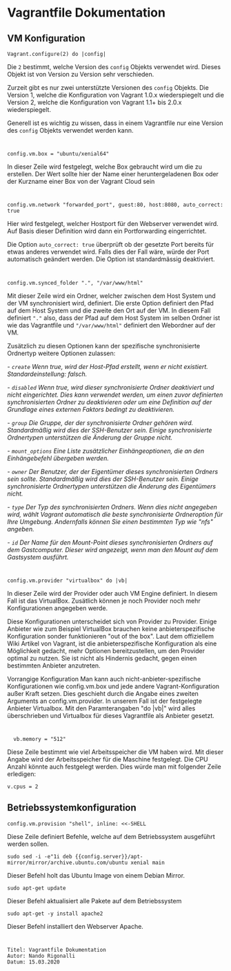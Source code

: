 ﻿# Vagrantfile Dokumentation

## VM Konfiguration

```
Vagrant.configure(2) do |config|
```

Die `2` bestimmt, welche Version des `config` Objekts verwendet wird. Dieses Objekt ist von Version zu Version sehr verschieden.

Zurzeit gibt es nur zwei unterstützte Versionen des `config` Objekts. Die Version 1, welche die Konfiguration von Vagrant 1.0.x wiederspiegelt und die Version 2, welche die Konfiguration von Vagrant 1.1+ bis 2.0.x wiederspiegelt.

Generell ist es wichtig zu wissen, dass in einem Vagrantfile nur eine Version des `config` Objekts verwendet werden kann.
#

```
config.vm.box = "ubuntu/xenial64"
```
  
In dieser Zeile wird festgelegt, welche Box gebraucht wird um die zu erstellen.  Der Wert sollte hier der Name einer heruntergeladenen Box oder der Kurzname einer Box von der Vagrant Cloud sein
#
```
config.vm.network "forwarded_port", guest:80, host:8080, auto_correct: true
```

Hier wird festgelegt, welcher Hostport für den Webserver verwendet wird. Auf Basis dieser Definition wird dann ein Portforwarding eingerrichtet.

Die Option `auto_correct: true` überprüft ob der gesetzte Port bereits für etwas anderes verwendet wird. Falls dies der Fall wäre, würde der Port automatisch geändert werden.
Die Option ist standardmässig deaktiviert.
#
 ```
 config.vm.synced_folder ".", "/var/www/html"
```
Mit dieser Zeile wird ein Ordner, welcher zwischen dem Host System und der VM synchronisiert wird, definiert.
Die erste Option definiert den Pfad auf dem Host System und die zweite den Ort auf der VM. In diesem Fall definiert `"."` also, dass der Pfad auf dem Host System im selben Ordner ist wie das Vagrantfile und `"/var/www/html"` definiert den Webordner auf der VM.

Zusätzlich zu diesen Optionen kann der spezifische synchronisierte Ordnertyp weitere Optionen zulassen:

*- `create` Wenn true, wird der Host-Pfad erstellt, wenn er nicht existiert. Standardeinstellung: falsch.*

*- `disabled` Wenn true, wird dieser synchronisierte Ordner deaktiviert und nicht eingerichtet. 
Dies kann verwendet werden, um einen zuvor definierten synchronisierten Ordner zu deaktivieren oder um eine Definition auf der Grundlage eines externen Faktors bedingt zu deaktivieren.*

*- `group`  Die Gruppe, der der synchronisierte Ordner gehören wird. Standardmäßig wird dies der SSH-Benutzer sein. Einige synchronisierte Ordnertypen unterstützen die Änderung der Gruppe nicht.*

*- `mount_options`  Eine Liste zusätzlicher Einhängeoptionen, die an den Einhängebefehl übergeben werden.*

*- `owner` Der Benutzer, der der Eigentümer dieses synchronisierten Ordners sein sollte. Standardmäßig wird dies der SSH-Benutzer sein. Einige synchronisierte Ordnertypen unterstützen die Änderung des Eigentümers nicht.*

*- `type`  Der Typ des synchronisierten Ordners. Wenn dies nicht angegeben wird, wählt Vagrant automatisch die beste synchronisierte Ordneroption für Ihre Umgebung. Andernfalls können Sie einen bestimmten Typ wie "nfs" angeben.*

*- `id` Der Name für den Mount-Point dieses synchronisierten Ordners auf dem Gastcomputer. Dieser wird angezeigt, wenn man den Mount auf dem Gastsystem ausführt.*

  #
 ```
config.vm.provider "virtualbox" do |vb|
```
In dieser Zeile wird der Provider oder auch VM Engine definiert. In diesem Fall ist das VirtualBox. Zusätlich können je noch Provider noch mehr Konfigurationen angegeben werde. 

Diese Konfigurationen unterscheidet sich von Provider zu Provider.
Einige Anbieter wie zum Beispiel VirtualBox brauchen keine anbieterspezifische Konfiguration sonder funktionieren "out of the box".
Laut dem offiziellem Wiki Artikel von Vagrant, ist die anbieterspezifische Konfiguration als eine Möglichkeit gedacht, mehr Optionen bereitzustellen, um den Provider optimal zu nutzen. Sie ist nicht als Hindernis gedacht, gegen einen bestimmten Anbieter anzutreten.

Vorrangige Konfiguration
Man kann auch nicht-anbieter-spezifische Konfigurationen wie config.vm.box und jede andere Vagrant-Konfiguration außer Kraft setzen. Dies geschieht durch die Angabe eines zweiten Arguments an config.vm.provider. 
In unserem Fall ist der festgelegte Anbieter Virtualbox. Mit den Paramterangaben "do |vb|" wird alles überschrieben und Virtualbox für dieses Vagrantfile als Anbieter gesetzt.
#
```
  vb.memory = "512"
  ```

Diese Zeile bestimmt wie viel Arbeitsspeicher die VM haben wird. Mit dieser Angabe wird der Arbeitsspeicher für die Maschine festgelegt. Die CPU Anzahl könnte auch festgelegt werden. Dies würde man mit folgender Zeile erledigen: 
```
v.cpus = 2
```
## Betriebssystemkonfiguration
```
config.vm.provision "shell", inline: <<-SHELL
```
Diese Zeile definiert Befehle, welche auf dem Betriebssystem ausgeführt werden sollen.

```
sudo sed -i -e"1i deb {{config.server}}/apt-mirror/mirror/archive.ubuntu.com/ubuntu xenial main 
```

Dieser Befehl holt das Ubuntu Image von einem Debian Mirror.
```
sudo apt-get update
```

Dieser Befehl aktualisiert alle Pakete auf dem Betriebssystem
```
sudo apt-get -y install apache2 
```

Dieser Befehl installiert den Webserver Apache.
#
```
Titel: Vagrantfile Dokumentation
Autor: Nando Rigonalli
Datum: 15.03.2020
```
